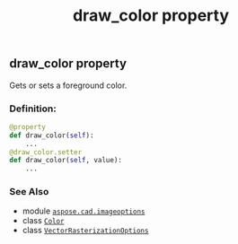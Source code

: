 ﻿---
title: draw_color property
second_title: Aspose.CAD for Python via .NET API References
description: 
type: docs
weight: 70
url: /aspose.cad.imageoptions/vectorrasterizationoptions/draw_color/
is_root: false
---

## draw_color property


Gets or sets a foreground color.
### Definition:
```python
@property
def draw_color(self):
    ...
@draw_color.setter
def draw_color(self, value):
    ...
```

### See Also
* module [`aspose.cad.imageoptions`](../../)
* class [`Color`](/cad/python-net/aspose.cad/color)
* class [`VectorRasterizationOptions`](/cad/python-net/aspose.cad.imageoptions/vectorrasterizationoptions)

